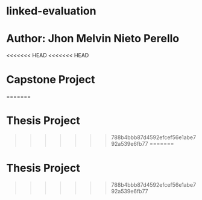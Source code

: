 # linked-evaluation
# Author: Jhon Melvin Nieto Perello
<<<<<<< HEAD
<<<<<<< HEAD
# Capstone Project
=======
# Thesis Project
>>>>>>> 788b4bbb87d4592efcef56e1abe792a539e6fb77
=======
# Thesis Project
>>>>>>> 788b4bbb87d4592efcef56e1abe792a539e6fb77
